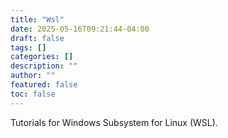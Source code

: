 ```yaml
---
title: "Wsl"
date: 2025-05-16T09:21:44-04:00
draft: false
tags: []
categories: []
description: ""
author: ""
featured: false
toc: false
---
```


Tutorials for Windows Subsystem for Linux (WSL).
